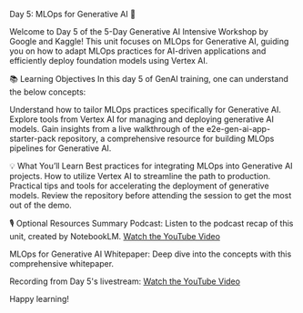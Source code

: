 Day 5: MLOps for Generative AI 🚀

Welcome to Day 5 of the 5-Day Generative AI Intensive Workshop by Google and Kaggle! This unit focuses on MLOps for Generative AI, guiding you on how to adapt MLOps practices for AI-driven applications and efficiently deploy foundation models using Vertex AI.

📚 Learning Objectives
In this day 5 of GenAI training, one can understand the below concepts:

Understand how to tailor MLOps practices specifically for Generative AI.
Explore tools from Vertex AI for managing and deploying generative AI models.
Gain insights from a live walkthrough of the e2e-gen-ai-app-starter-pack repository, a comprehensive resource for building MLOps pipelines for Generative AI.

💡 What You’ll Learn
Best practices for integrating MLOps into Generative AI projects.
How to utilize Vertex AI to streamline the path to production.
Practical tips and tools for accelerating the deployment of generative models.
Review the repository before attending the session to get the most out of the demo.

🎙️ Optional Resources
Summary Podcast: Listen to the podcast recap of this unit, created by NotebookLM.
[Watch the YouTube Video](https://www.youtube.com/watch?v=k9S6IhiUUj4&feature=youtu.be)

MLOps for Generative AI Whitepaper: Deep dive into the concepts with this comprehensive whitepaper.

Recording from Day 5's livestream:
[Watch the YouTube Video](https://www.youtube.com/watch?v=kpRyiJUUFxY&list=PLqFaTIg4myu-b1PlxitQdY0UYIbys-2es&index=1&t=26s)

Happy learning!

